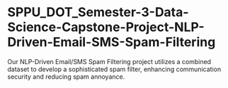 # SPPU_DOT_Semester-3-Data-Science-Capstone-Project-NLP-Driven-Email-SMS-Spam-Filtering
Our NLP-Driven Email/SMS Spam Filtering project utilizes a combined dataset to develop a sophisticated spam filter, enhancing communication security and reducing spam annoyance.
